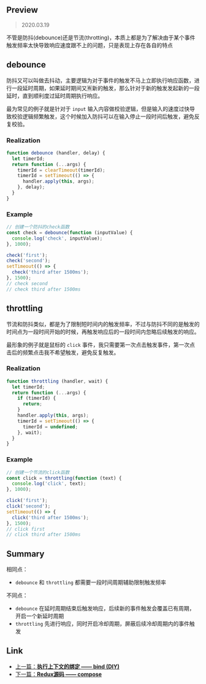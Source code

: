 ## Preview

> 2020.03.19

不管是防抖(debounce)还是节流(throtting)，本质上都是为了解决由于某个事件触发频率太快导致响应速度跟不上的问题，只是表现上存在各自的特点

## debounce

防抖又可以叫做去抖动，主要逻辑为对于事件的触发不马上立即执行响应函数，进行一段延时周期，如果延时期间又🈶️新的触发，那么针对于新的触发发起新的一段延时，直到顺利度过延时周期执行响应。

最为常见的例子就是针对于 `input` 输入内容做校验逻辑，但是输入的速度过快导致校验逻辑频繁触发，这个时候加入防抖可以在输入停止一段时间后触发，避免反复校验。

### Realization

```javascript
function debounce (handler, delay) {
  let timerId;
  return function (...args) {
    timerId = clearTimeout(timerId);
    timerId = setTimeout(() => {
      handler.apply(this, args);
    }, delay);
  }
}
```

### Example

```javascript
// 创建一个防抖的check函数
const check = debounce(function (inputValue) {
  console.log('check', inputValue);
}, 1000);

check('first');
check('second');
setTimeout(() => {
  check('third after 1500ms');
}, 1500);
// check second
// check third after 1500ms
```

## throttling

节流和防抖类似，都是为了限制短时间内的触发频率，不过与防抖不同的是触发的时间点为一段时间开始的时候，再触发响应后的一段时间内忽略后续触发的响应。

最形象的例子就是鼠标的 `click` 事件，我只需要第一次点击触发事件，第一次点击后的频繁点击我不希望触发，避免反复触发。

### Realization

```javascript
function throttling (handler, wait) {
  let timerId;
  return function (...args) {
    if (timerId) {
      return;
    }
    handler.apply(this, args);
    timerId = setTimeout(() => {
      timerId = undefined;
    }, wait);
  }
}
```

### Example

```javascript
// 创建一个节流的click函数
const click = throttling(function (text) {
  console.log('click', text);
}, 1000);

click('first');
click('second');
setTimeout(() => {
  click('third after 1500ms');
}, 1500);
// click first
// click third after 1500ms
```

## Summary

相同点：

+ `debounce` 和 `throttling` 都需要一段时间周期辅助限制触发频率

不同点：

+ `debounce` 在延时周期结束后触发响应，后续新的事件触发会覆盖已有周期，开启一个新延时周期
+ `throttling` 先进行响应，同时开启冷却周期，屏蔽后续冷却周期内的事件触发


## Link

+ [上一篇：**执行上下文的绑定 —— bind (DIY)**](../DIY/bind.md)
+ [下一篇：**Redux源码 —— compose**](../Redux/compose.md)